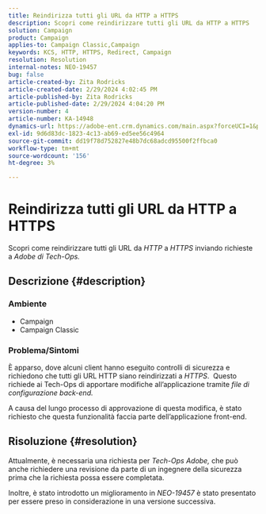 ```yaml
---
title: Reindirizza tutti gli URL da HTTP a HTTPS
description: Scopri come reindirizzare tutti gli URL da HTTP a HTTPS
solution: Campaign
product: Campaign
applies-to: Campaign Classic,Campaign
keywords: KCS, HTTP, HTTPS, Redirect, Campaign
resolution: Resolution
internal-notes: NEO-19457
bug: false
article-created-by: Zita Rodricks
article-created-date: 2/29/2024 4:02:45 PM
article-published-by: Zita Rodricks
article-published-date: 2/29/2024 4:04:20 PM
version-number: 4
article-number: KA-14948
dynamics-url: https://adobe-ent.crm.dynamics.com/main.aspx?forceUCI=1&pagetype=entityrecord&etn=knowledgearticle&id=d02ba5f8-1bd7-ee11-9078-000d3a3110f0
exl-id: 9d6d83dc-1823-4c13-ab69-ed5ee56c4964
source-git-commit: dd19f78d752827e48b7dc68adcd95500f2ffbca0
workflow-type: tm+mt
source-wordcount: '156'
ht-degree: 3%

---
```


# Reindirizza tutti gli URL da HTTP a HTTPS


Scopri come reindirizzare tutti gli URL da *HTTP* a *HTTPS* inviando richieste a *Adobe di Tech-Ops.*

## Descrizione {#description}


### Ambiente

- Campaign
- Campaign Classic


### Problema/Sintomi

È apparso, dove alcuni client hanno eseguito controlli di sicurezza e richiedono che tutti gli URL HTTP siano reindirizzati a *HTTPS*.  Questo richiede ai Tech-Ops di apportare modifiche all’applicazione tramite *file di configurazione back-end.*

A causa del lungo processo di approvazione di questa modifica, è stato richiesto che questa funzionalità faccia parte dell’applicazione front-end.


## Risoluzione {#resolution}


Attualmente, è necessaria una richiesta per *Tech-Ops Adobe,* che può anche richiedere una revisione da parte di un ingegnere della sicurezza prima che la richiesta possa essere completata.

Inoltre, è stato introdotto un miglioramento in *NEO-19457* è stato presentato per essere preso in considerazione in una versione successiva.
